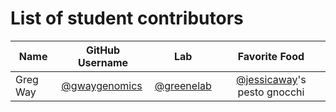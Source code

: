 # List of student contributors

| Name | GitHub Username | Lab | Favorite Food |
| ---- | --------------- | --- | :-----------: |
| Greg Way | [@gwaygenomics](https://github.com/gwaygenomics) | [@greenelab](https://github.com/greenelab) | [@jessicaway](https://github.com/jessicaway)'s pesto gnocchi |

